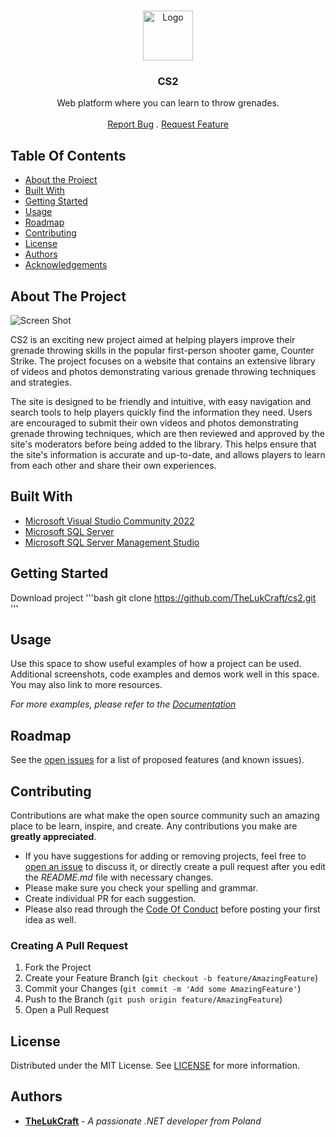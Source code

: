 <br/>
<p align="center">
  <a href="https://github.com/TheLukCraft/CS2">
    <img src="https://gcdnb.pbrd.co/images/RlBfm4znrWqu.png?o=1" alt="Logo" width="80" height="80">
  </a>

  <h3 align="center">CS2</h3>

  <p align="center">
    Web platform where you can learn to throw grenades.
    <br/>
    <br/>
    <a href="https://github.com/TheLukCraft/CS2/issues">Report Bug</a>
    .
    <a href="https://github.com/TheLukCraft/CS2/issues">Request Feature</a>
  </p>
</p>



## Table Of Contents

* [About the Project](#about-the-project)
* [Built With](#built-with)
* [Getting Started](#getting-started)
* [Usage](#usage)
* [Roadmap](#roadmap)
* [Contributing](#contributing)
* [License](#license)
* [Authors](#authors)
* [Acknowledgements](#acknowledgements)

## About The Project

![Screen Shot](https://gcdnb.pbrd.co/images/cnB9J0lap0hA.png?o=1)

CS2 is an exciting new project aimed at helping players improve their grenade throwing skills in the popular first-person shooter game, Counter Strike. The project focuses on a website that contains an extensive library of videos and photos demonstrating various grenade throwing techniques and strategies.

The site is designed to be friendly and intuitive, with easy navigation and search tools to help players quickly find the information they need. Users are encouraged to submit their own videos and photos demonstrating grenade throwing techniques, which are then reviewed and approved by the site's moderators before being added to the library. This helps ensure that the site's information is accurate and up-to-date, and allows players to learn from each other and share their own experiences.


## Built With



* [Microsoft Visual Studio Community 2022](https://visualstudio.microsoft.com/vs/)
* [Microsoft SQL Server ](https://www.microsoft.com/pl-pl/sql-server/sql-server-downloads)
* [Microsoft SQL Server Management Studio](https://learn.microsoft.com/en-us/sql/ssms/download-sql-server-management-studio-ssms?view=sql-server-ver16)

## Getting Started

Download project
'''bash
git clone https://github.com/TheLukCraft/cs2.git
'''



## Usage

Use this space to show useful examples of how a project can be used. Additional screenshots, code examples and demos work well in this space. You may also link to more resources.

_For more examples, please refer to the [Documentation](https://example.com)_

## Roadmap

See the [open issues](https://github.com/TheLukCraft/CS2/issues) for a list of proposed features (and known issues).

## Contributing

Contributions are what make the open source community such an amazing place to be learn, inspire, and create. Any contributions you make are **greatly appreciated**.
* If you have suggestions for adding or removing projects, feel free to [open an issue](https://github.com/TheLukCraft/CS2/issues/new) to discuss it, or directly create a pull request after you edit the *README.md* file with necessary changes.
* Please make sure you check your spelling and grammar.
* Create individual PR for each suggestion.
* Please also read through the [Code Of Conduct](https://github.com/TheLukCraft/CS2/blob/main/CODE_OF_CONDUCT.md) before posting your first idea as well.

### Creating A Pull Request

1. Fork the Project
2. Create your Feature Branch (`git checkout -b feature/AmazingFeature`)
3. Commit your Changes (`git commit -m 'Add some AmazingFeature'`)
4. Push to the Branch (`git push origin feature/AmazingFeature`)
5. Open a Pull Request

## License

Distributed under the MIT License. See [LICENSE](https://github.com/TheLukCraft/CS2/blob/main/LICENSE.md) for more information.

## Authors

* **[TheLukCraft](https://github.com/TheLukCraft)** - *A passionate .NET developer from Poland* 

